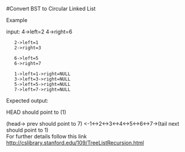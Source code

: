 

#Convert BST to Circular Linked List

Example

input:
       4->left=2
       4->right=6
       
       2->left=1
       2->right=3
       
       6->left=5
       6->right=7
       
       1->left=1->right=NULL
       3->left=3->right=NULL
       5->left=5->right=NULL
       7->left=7->right=NULL
       
       
    
  
Expected output:

HEAD should point to (1)

(head-> prev should point to 7) <-1<->2<->3<->4<->5<->6<->7->(tail next should point to 1)                                                             
For further details follow this link
http://cslibrary.stanford.edu/109/TreeListRecursion.html
